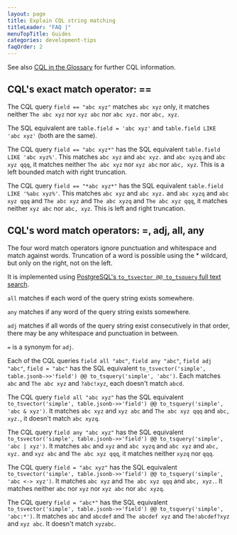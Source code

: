 ```yaml
---
layout: page
title: Explain CQL string matching
titleLeader: "FAQ |"
menuTopTitle: Guides
categories: development-tips
faqOrder: 2
---
```


See also [CQL in the Glossary](/reference/glossary/#cql) for further CQL information.

## CQL's exact match operator: ==

The CQL query `field == "abc xyz"` matches `abc xyz` only, it matches neither `The abc xyz` nor `xyz abc` nor `abc xyz.` nor `abc, xyz`.

The SQL equivalent are `table.field = 'abc xyz'` and `table.field LIKE 'abc xyz'` (both are the same).

The CQL query `field == "abc xyz*"` has the SQL equivalent `table.field LIKE 'abc xyz%'`. This matches `abc xyz` and `abc xyz.` and `abc xyzq` and `abc xyz qqq`, it matches neither `The abc xyz` nor `xyz abc` nor `abc, xyz`. This is a left bounded match with right truncation.

The CQL query `field == "*abc xyz*"` has the SQL equivalent `table.field LIKE '%abc xyz%'`. This matches `abc xyz` and `abc xyz.` and `abc xyzq` and `abc xyz qqq` and `The abc xyz` and `The abc xyzq` and `The abc xyz qqq`, it matches neither `xyz abc` nor `abc, xyz`. This is left and right truncation.

## CQL's word match operators: =, adj, all, any

The four word match operators ignore punctuation and whitespace and match against words. Truncation of a word is possible using the \* wildcard, but only on the right, not on the left.

It is implemented using [PostgreSQL's `to_tsvector @@ to_tsquery` full text search](https://www.postgresql.org/docs/current/functions-textsearch.html).

`all` matches if each word of the query string exists somewhere.

`any` matches if any word of the query string exists somewhere.

`adj` matches if all words of the query string exist consecutively in that order, there may be any whitespace and punctuation in between.

`=` is a synonym for `adj`.

Each of the CQL queries `field all "abc"`, `field any "abc"`, `field adj "abc"`, `field = "abc"` has the SQL equivalent `to_tsvector('simple', table.jsonb->>'field') @@ to_tsquery('simple', 'abc')`. Each matches `abc` and `The abc xyz` and `?abc!xyz`, each doesn't match `abcd`.

The CQL query `field all "abc xyz"` has the SQL equivalent `to_tsvector('simple', table.jsonb->>'field') @@ to_tsquery('simple', 'abc & xyz')`. It matches `abc xyz` and `xyz abc` and `The abc xyz qqq` and `abc, xyz.`, it doesn't match `abc xyzq`.

The CQL query `field any "abc xyz"` has the SQL equivalent `to_tsvector('simple', table.jsonb->>'field') @@ to_tsquery('simple', 'abc | xyz')`. It matches `abc` and `xyz` and `abc xyzq` and `abc xyz` and `abc, xyz.` and `xyz abc` and `The abc xyz qqq`, it matches neither `xyzq` nor `qqq`.

The CQL query `field = "abc xyz"` has the SQL equivalent `to_tsvector('simple', table.jsonb->>'field') @@ to_tsquery('simple', 'abc <-> xyz')`. It matches `abc xyz` and `The abc xyz qqq` and `abc, xyz.`. It matches neither `abc` nor `xyz` nor `xyz abc` nor `abc xyzq`.

The CQL query `field = "abc*"` has the SQL equivalent `to_tsvector('simple', table.jsonb->>'field') @@ to_tsquery('simple', 'abc:*')`. It matches `abc` and `abcdef` and `The abcdef xyz` and `The!abcdef?xyz` and `xyz abc`. It doesn't match `xyzabc`.

